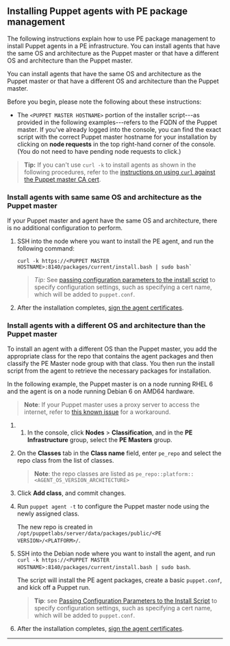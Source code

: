 <!--Multi-tasks can be used to introduce a process where each child task is required, or to group a set of similar tasks.-->

## Installing Puppet agents with PE package management

The following instructions explain how to use PE package management to install Puppet agents in a PE infrastructure. You can install agents that have the same OS and architecture as the Puppet master or that have a different OS and architecture than the Puppet master. 

You can install agents that have the same OS and architecture as the Puppet master or that have a different OS and architecture than the Puppet master. 

Before you begin, please note the following about these instructions:

- The `<PUPPET MASTER HOSTNAME>` portion of the installer script---as provided in the following examples---refers to the FQDN of the Puppet master. If you've already logged into the console, you can find the exact script with the correct Puppet master hostname for your installation by clicking on **node requests** in the top right-hand corner of the console. (You do not need to have pending node requests to click.)

>**Tip:** If you can't use `curl -k` to install agents as shown in the following procedures, refer to the [instructions on using `curl` against the Puppet master CA cert](#optional-install-agents-without-curl-k).

### Install agents with same same OS and architecture as the Puppet master

If your Puppet master and agent have the same OS and architecture, there is no additional configuration to perform.  

1. SSH into the node where you want to install the PE agent, and run the following command:

   ~~~
   curl -k https://<PUPPET MASTER HOSTNAME>:8140/packages/current/install.bash | sudo bash`
   ~~~

   >**Tip*:* See [passing configuration parameters to the install script](#passing-configuration-parameters-to-the-install-script) to specify configuration settings, such as specifying a cert name, which will be added to `puppet.conf`.

2. After the installation completes, [sign the agent certificates](#signing-agent-certificates).

### Install agents with a different OS and architecture than the Puppet master

To install an agent with a different OS than the Puppet master, you add the appropriate class for the repo that contains the agent packages and then classify the PE Master node group with that class. You then run the install script from the agent to retrieve the necessary packages for installation. 

In the following example, the Puppet master is on a node running RHEL 6 and the agent is on a node running Debian 6 on AMD64 hardware.

> **Note**: If your Puppet master uses a proxy server to access the internet, refer to [this known issue](./release_notes_known_issues_install.html#install-agents-with-different-os-when-puppet-master-is-behind-a-proxy) for a workaround.

1. 1. In the console, click **Nodes** > **Classification**, and in the **PE Infrastructure** group, select the **PE Masters** group.

2. On the **Classes** tab in the **Class name** field, enter `pe_repo` and select the repo class from the list of classes.

   >**Note**: the repo classes are listed as `pe_repo::platform::<AGENT_OS_VERSION_ARCHITECTURE>`

3. Click **Add class**, and commit changes.

4. Run `puppet agent -t` to configure the Puppet master node using the newly assigned class.

   The new repo is created in `/opt/puppetlabs/server/data/packages/public/<PE VERSION>/<PLATFORM>/`.

5. SSH into the Debian node where you want to install the agent, and run `curl -k https://<PUPPET MASTER HOSTNAME>:8140/packages/current/install.bash | sudo bash`.

    The script will install the PE agent packages, create a basic `puppet.conf`, and kick off a Puppet run.

   >**Tip**: see [Passing Configuration Parameters to the Install Script](#passing-configuration-parameters-to-the-install-script) to specify configuration settings, such as specifying a cert name, which will be added to `puppet.conf`.

6. After the installation completes, [sign the agent certificates](#signing-agent-certificates).

* * *